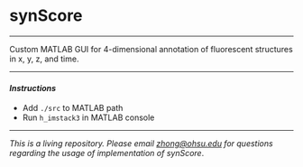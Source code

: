# synScore
____
Custom MATLAB GUI for 4-dimensional annotation of fluorescent structures in x, y, z, and time.
____
#### _Instructions_
  - Add `./src` to MATLAB path
  - Run `h_imstack3` in MATLAB console
____
_This is a living repository. Please email zhong@ohsu.edu for questions regarding the usage of implementation of _synScore__.
